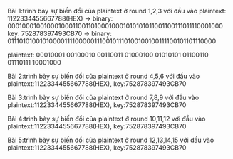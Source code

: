 Bài 1:trình bày sự biến đổi của plaintext ở round 1,2,3 với đầu vào
plaintext: 1122334455667788(HEX) -> binary: 0001000100100010001100110100010001010101011001100111011110001000
key: 752878397493CB70 -> binary: 0111010100101000011110000011100101110100100100111100101101110000

plaintext:
00010001
00100010
00110011
01000100
01010101
01100110
01110111
10001000

Bài 2:trình bày sự biến đổi của plaintext ở round 4,5,6 với đầu vào
plaintext:1122334455667788(HEX), key:752878397493CB70

Bài 3:trình bày sự biến
đổi của plaintext ở round 7,8,9 với đầu vào
plaintext:1122334455667788(HEX), key:752878397493CB70

Bài 4:trình bày sự biến
đổi của plaintext ở round 10,11,12 với đầu vào
plaintext:1122334455667788(HEX), key:752878397493CB70

Bài 5:trình bày sự biến
đổi của plaintext ở round 12,13,14,15 với đầu vào
plaintext:1122334455667788(HEX), key:752878397493CB70
